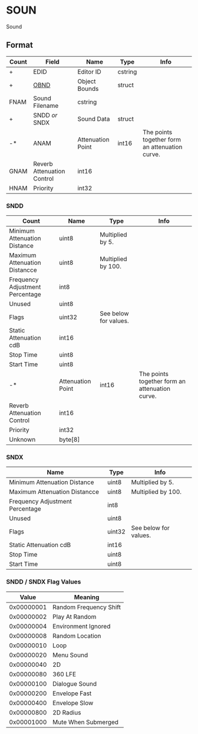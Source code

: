 SOUN
====

Sound

## Format

Count | Field | Name | Type | Info
------|-------|------|------|-----
+ | EDID | Editor ID | cstring |
+ | [OBND](Fields/OBND.md) | Object Bounds | struct |
 | FNAM | Sound Filename | cstring | 
+ | SNDD *or* SNDX | Sound Data | struct |
-* | ANAM | Attenuation Point | int16 | The points together form an attenuation curve.
 | GNAM | Reverb Attenuation Control | int16 |
 | HNAM | Priority | int32 |
 
### SNDD

Count | Name | Type | Info
------|------|------|-----
 | Minimum Attenuation Distance | uint8 | Multiplied by 5.
 | Maximum Attenuation Distancce | uint8 | Multiplied by 100.
 | Frequency Adjustment Percentage | int8 |
 | Unused | uint8 |
 | Flags | uint32 | See below for values.
 | Static Attenuation cdB | int16 |
 | Stop Time | uint8 |
 | Start Time | uint8 |
-* | Attenuation Point | int16 | The points together form an attenuation curve.
 | Reverb Attenuation Control | int16 |
 | Priority | int32 |
 | Unknown | byte[8] |

### SNDX

Name | Type | Info
-----|------|-----
Minimum Attenuation Distance | uint8 | Multiplied by 5.
Maximum Attenuation Distancce | uint8 | Multiplied by 100.
Frequency Adjustment Percentage | int8 |
Unused | uint8 |
Flags | uint32 | See below for values.
Static Attenuation cdB | int16 |
Stop Time | uint8 |
Start Time | uint8 |
 
### SNDD / SNDX Flag Values

Value | Meaning
------|--------
0x00000001 | Random Frequency Shift
0x00000002 | Play At Random
0x00000004 | Environment Ignored
0x00000008 | Random Location
0x00000010 | Loop
0x00000020 | Menu Sound
0x00000040 | 2D
0x00000080 | 360 LFE
0x00000100 | Dialogue Sound
0x00000200 | Envelope Fast
0x00000400 | Envelope Slow
0x00000800 | 2D Radius
0x00001000 | Mute When Submerged
